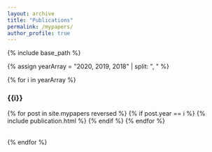 ```yaml
---
layout: archive
title: "Publications"
permalink: /mypapers/
author_profile: true
---
```


<!-- {% if site.author.googlescholar %}
  You can also find my articles on <u><a href="{{author.googlescholar}}">my Google Scholar profile</a>.</u>
{% endif %} -->

{% include base_path %}

{% assign yearArray = "2020, 2019, 2018" | split: ", " %}

{% for i in yearArray %}
### {{i}}
<table>
{% for post in site.mypapers reversed %}
  {% if post.year == i %}
  <tr>{% include publication.html %}</tr>
  {% endif %}
{% endfor %}
</table>
{% endfor %}



